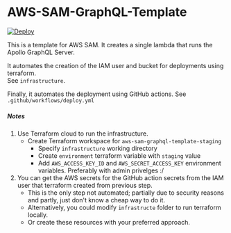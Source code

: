 # AWS-SAM-GraphQL-Template
[![Deploy](https://github.com/rdok/aws-sam-graphql-template/workflows/Deploy/badge.svg)](https://github.com/rdok/aws-sam-graphql-template/actions?query=workflow%3ADeploy)

This is a template for AWS SAM. It creates a single lambda that runs the Apollo GraphQL Server.

It automates the creation of the IAM user and bucket for deployments using terraform.  
See `infrastructure`.

Finally, it automates the deployment using GitHub actions.
See `.github/workflows/deploy.yml`

##### Notes
1. Use Terraform cloud to run the infrastructure. 
    - Create Terraform workspace for `aws-sam-graphql-template-staging`
        - Specify `infrastructure` working directory
        - Create `environment` terraform variable with `staging` value
        - Add `AWS_ACCESS_KEY_ID` and  `AWS_SECRET_ACCESS_KEY` environment variables. Preferably with admin privelges :/
2. You can get the AWS secrets for the GitHub action secrets from the IAM user that terraform created from previous step.
    - This is the only step not automated; partially due to security reasons and partly, just don't know a cheap way to do it.
    - Alternatively, you could modify `infrastructe` folder to run terraform locally.
    - Or create these resources with your preferred approach.
